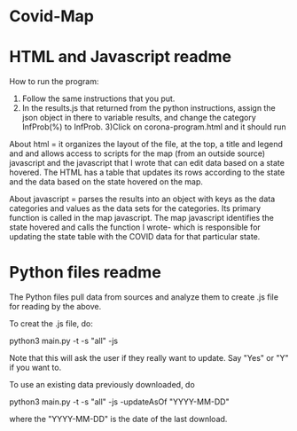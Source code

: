 # Covid-Map

# HTML and Javascript readme

How to run the program:
1) Follow the same instructions that you put.
2) In the results.js that returned from the python instructions, assign the json object in there to  variable results, and change the category InfProb(%) to InfProb.
3)Click on corona-program.html and it should run

About html = it organizes the layout of the file, at the top, a title and legend and and allows access to scripts for the map (from an outside source) javascript and the javascript that I wrote that can edit data based on a state hovered. The HTML has a table that updates its rows according to the state and the data based on the state hovered on the map. 

About javascript = parses the results into an object with keys as the data categories and values as the data sets for the categories. Its primary function is called in the map javascript. The map javascript identifies the state hovered and calls the function I wrote- which is responsible for updating the state table with the COVID data for that particular state. 

# Python files readme

The Python files pull data from sources and analyze them to create .js file for reading by the above.

To creat the .js file, do:

python3 main.py -t -s "all" -js

Note that this will ask the user if they really want to update. Say "Yes" or "Y" if you want to.

To use an existing data previously downloaded, do

python3 main.py -t -s "all" -js -updateAsOf "YYYY-MM-DD"

where the "YYYY-MM-DD" is the date of the last download.

